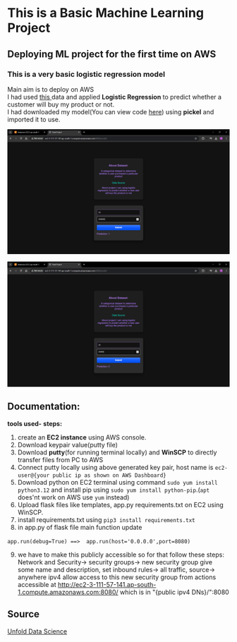 # This is a Basic Machine Learning Project 
## Deploying ML project for the first time on AWS
### This is a very basic logistic regression model
Main aim is to deploy on AWS  
I had used <a href="https://www.kaggle.com/datasets/rakeshrau/social-network-ads">this </a> data and applied **Logistic Regression** to predict whether a customer will buy my product or not.  
I had downloaded my model(You can view code <a href="https://github.com/Upeshjeengar/flask-basic-project/blob/main/3_LogisticRegression.ipynb">here</a>) using **pickel** and imported it to use.

![Alt text](templates/img1.png)  

![Alt text](templates/img2.png)


## Documentation:
__tools used-__
__steps:__
1. create an **EC2 instance** using AWS console.
2. Download keypair value(putty file)
3. Download **putty**(for running terminal locally) and **WinSCP** to directly transfer files from PC to AWS
4. Connect putty locally using above generated key pair, host name is `ec2-user@{your public ip as shown on AWS Dashboard}`
5. Download python on EC2 terminal using command `sudo yum install python3.12` and install pip using `sudo yum install python-pip`.(`apt` does'nt work on AWS use `yum` instead)
6. Upload flask files like templates, app.py requirements.txt on EC2 using WinSCP.
7. install requirements.txt using `pip3 install requirements.txt`
8. in app.py of flask file main function update 

`app.run(debug=True) ==>  app.run(host='0.0.0.0',port=8080)`

9. we have to make this publicly accessible so for that follow these steps:
Network and Security-> security groups-> new security group give some name and description,
set inbound rules-> all traffic, source-> anywhere ipv4
allow access to this new security group from actions
accessible at http://ec2-3-111-57-141.ap-south-1.compute.amazonaws.com:8080/ which is in "{public ipv4 DNs}/":8080

## Source 
<a href="https://www.youtube.com/watch?v=-Wtsdigvm3c">Unfold Data Science</a>